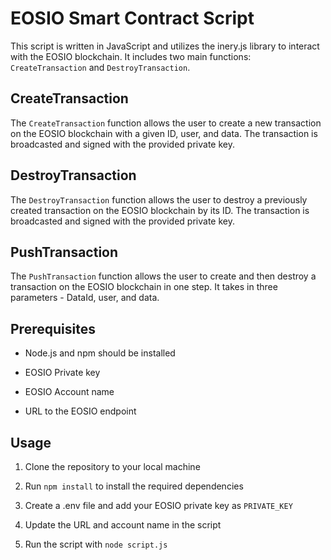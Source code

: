 # EOSIO Smart Contract Script

This script is written in JavaScript and utilizes the inery.js library to interact with the EOSIO blockchain. It includes two main functions: `CreateTransaction` and `DestroyTransaction`. 

## CreateTransaction

The `CreateTransaction` function allows the user to create a new transaction on the EOSIO blockchain with a given ID, user, and data. The transaction is broadcasted and signed with the provided private key.

## DestroyTransaction

The `DestroyTransaction` function allows the user to destroy a previously created transaction on the EOSIO blockchain by its ID. The transaction is broadcasted and signed with the provided private key.

## PushTransaction

The `PushTransaction` function allows the user to create and then destroy a transaction on the EOSIO blockchain in one step. It takes in three parameters - DataId, user, and data.

## Prerequisites

- Node.js and npm should be installed

- EOSIO Private key

- EOSIO Account name

- URL to the EOSIO endpoint

## Usage

1. Clone the repository to your local machine

2. Run `npm install` to install the required dependencies

3. Create a .env file and add your EOSIO private key as `PRIVATE_KEY`

4. Update the URL and account name in the script

5. Run the script with `node script.js`





































